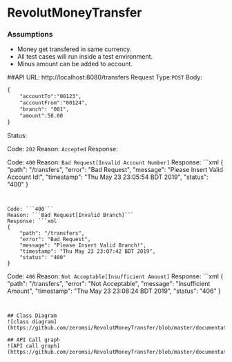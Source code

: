 # RevolutMoneyTransfer
### Assumptions
- Money get transfered in same currency.
- All test cases will run inside a test environment.
- Minus amount can be added to account. 

##API
URL: http://localhost:8080/transfers
Request Type:```POST```
Body: 
```xml
{
	"accountTo":"00123",
	"accountFrom":"00124",
	"branch": "001",
	"amount":50.00
}
```
Status: 

Code: ```202```
Reason: ```Accepted```
Response:


Code: ```400```
Reason: ```Bad Request[Invalid Account Number]```
Response: ```xml 
{
    "path": "/transfers",
    "error": "Bad Request",
    "message": "Please Insert Valid Account Id!",
    "timestamp": "Thu May 23 23:05:54 BDT 2019",
    "status": "400"
}
```


Code: ```400```
Reason: ```Bad Request[Invalid Branch]```
Response: ```xml 
{
    "path": "/transfers",
    "error": "Bad Request",
    "message": "Please Insert Valid Branch!",
    "timestamp": "Thu May 23 23:07:42 BDT 2019",
    "status": "400"
}
```


Code: ```406```
Reason: ```Not Acceptable[Insufficient Amount]```
Response: ```xml 
{
    "path": "/transfers",
    "error": "Not Acceptable",
    "message": "Insufficient Amount",
    "timestamp": "Thu May 23 23:08:24 BDT 2019",
    "status": "406"
}
```


## Class Diagram
![class diagram](https://github.com/zeromsi/RevolutMoneyTransfer/blob/master/documentation/classDiagram.png)

## API Call graph
![API call graph](https://github.com/zeromsi/RevolutMoneyTransfer/blob/master/documentation/layer.png)

